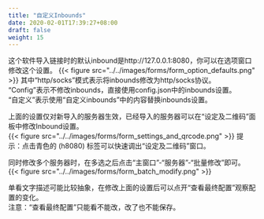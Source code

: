 ```yaml
---
title: "自定义Inbounds"
date: 2020-02-01T17:39:27+08:00
draft: false
weight: 15
---
```


这个软件导入链接时的默认inbound是http://127.0.0.1:8080，你可以在选项窗口修改这个设置。
{{< figure src="../../images/forms/form_option_defaults.png" >}}
其中“http/socks”模式表示将inbounds修改为http/socks协议。  
“Config”表示不修改inbounds，直接使用config.json中的inbounds设置。  
“自定义”表示使用“自定义inbounds”中的内容替换inbounds设置。  


上面的设置仅对新导入的服务器生效，已经导入的服务器可以在“设定及二维码”面板中修改Inbound设置。  
{{< figure src="../../images/forms/form_settings_and_qrcode.png" >}}
提示：点击青色的 (h8080) 标签可以快速调出“设定及二维码”窗口。

同时修改多个服务器时，在多选之后点击“主窗口”-“服务器”-“批量修改”即可。 
{{< figure src="../../images/forms/form_batch_modify.png" >}}

单看文字描述可能比较抽象，在修改上面的设置后可以点开“查看最终配置”观察配置的变化。  
注意：“查看最终配置”只能看不能改，改了也不能保存。  